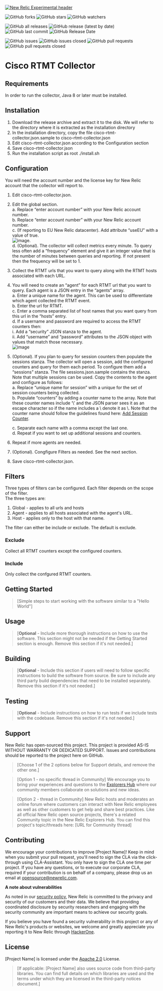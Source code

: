 [![New Relic Experimental header](https://github.com/newrelic/opensource-website/raw/master/src/images/categories/Experimental.png)](https://opensource.newrelic.com/oss-category/#new-relic-experimental)

![GitHub forks](https://img.shields.io/github/forks/newrelic-experimental/nri-cisco-rtmt?style=social)
![GitHub stars](https://img.shields.io/github/stars/newrelic-experimental/nri-cisco-rtmt?style=social)
![GitHub watchers](https://img.shields.io/github/watchers/newrelic-experimental/nri-cisco-rtmt?style=social)

![GitHub all releases](https://img.shields.io/github/downloads/newrelic-experimental/nri-cisco-rtmt/total)
![GitHub release (latest by date)](https://img.shields.io/github/v/release/newrelic-experimental/nri-cisco-rtmt)
![GitHub last commit](https://img.shields.io/github/last-commit/newrelic-experimental/nri-cisco-rtmt)
![GitHub Release Date](https://img.shields.io/github/release-date/newrelic-experimental/nri-cisco-rtmt)


![GitHub issues](https://img.shields.io/github/issues/newrelic-experimental/nri-cisco-rtmt)
![GitHub issues closed](https://img.shields.io/github/issues-closed/newrelic-experimental/nri-cisco-rtmt)
![GitHub pull requests](https://img.shields.io/github/issues-pr/newrelic-experimental/nri-cisco-rtmt)
![GitHub pull requests closed](https://img.shields.io/github/issues-pr-closed/newrelic-experimental/nri-cisco-rtmt)

# Cisco RTMT Collector

## Requirements
In order to run the collector, Java 8 or later must be installed.   
   
## Installation
   
1. Download the release archive and extract it to the disk.  We will refer to the directory where it is extracted as the installation directory
2. In the installation directory, copy the file cisco-rtmt-collector.json.sample to cisco-rtmt-collector.json
3. Edit cisco-rtmt-collector.json according to the Configuration section
4. Save cisco-rtmt-collector.json
5. Run the installation script as root
 ./install.sh
     
## Configuration
You will need the account number and the license key for New Relic account that the collector will report to.
1. Edit cisco-rtmt-collector.json.  
2. Edit the global section.  
   a. Replace “enter account number” with your New Relic account number.  
   b. Replace “enter account number” with your New Relic account number.  
   c. (If reporting to EU New Relic datacenter).  Add attribute “useEU” with a value of true.   
  ![image](https://user-images.githubusercontent.com/8822859/136819149-c56225a2-f292-4801-b25b-635975984097.png).  
   d. (Optional).  The collector will collect metrics every minute.  To query less often add a “frequency” element and give it an integer value that is the number of minutes between queries and reporting.  If not present then the frequency will be set to 1.   
3. Collect the RTMT urls that you want to query along with the RTMT hosts associated with each URL.    
4. You will need to create an “agent” for each RTMT url that you want to query.  Each agent is a JSON entry in the “agents” array.  
   a.  Enter a unique name for the agent.  This can be used to differentiate which agent collected the RTMT event.   
   b.  Enter the url for RTMT.   
   c.  Enter a comma separated list of host names that you want query from this url in the “hosts” entry.   
   d. If a username and password are required to access the RTMT counters then:   
        i.  Add a “security” JSON stanza to the agent.   
        ii.  Add “username” and “password” attributes to the JSON object with values that match those necessary.    
![image](https://user-images.githubusercontent.com/8822859/136821260-77008a59-aee4-48bb-9520-42e10f0b69f7.png)
   
5. (Optional).  If you plan to query for session counters then populate the sessions stanza.  The collector will open a session, add the configured counters and query for them each period.  To configure them add a “sessions” stanza.  The file sessions.json.sample contains the stanza.  Note that multiple sessions can be used. Copy the contents to the agent and configure as follows:   
   a.  Replace “unique name for session” with a unique for the set of session counters being collected.   
   b.  Populate “counters” by adding a counter name to the array. Note that these counter names include ‘\’ and the JSON parser sees it as an escape character so if the name includes a \ denote it as \\.  Note that the counter name should follow the guidelines found here: [Add Session Counter](https://developer.cisco.com/docs/sxml/?_gl=1*g6f7o3*_ga*MTAzNDQzODc3Mi4xNjI2OTcxODU1*_gid*MTU3ODQ3NTQ4OS4xNjMwNzAyNzMy*_fplc*N0lMRjVNbEdtazJ1JTJGeDZ3elA4OVN3YUxtamdXeTRLelY5WHhhdTFDM3hqQzhxZ3FqN3pVVSUyQm1lNDVaTVpjckR0eEVId1VHU2JPNDZ1anYzT3g2Q3MzVTZOaVpNa0NlJTJCVjZqMkJZSzhvJTJGVDc5T3dRYjUzODdFUTJjeEtTQ0ElM0QlM0Q.#!perfmon-api-reference/perfmonaddcounter).  
  
   c.  Separate each name with a comma except the last one.  
   d.  Repeat if you want to set up additional sessions and counters.
6.  Repeat if more agents are needed.
7.  (Optional).  Congfigure Filters as needed.  See the next section.   
8.  Save cisco-rtmt-collector.json.   
      
## Filters
   
Three types of filters can be configured.  Each filter depends on the scope of the filter.   
The three types are:    
1.  Global - applies to all urls and hosts
2.  Agent - applies to all hosts associated with the agent's URL.    
3.  Host - applies only to the host with that name.   
   
The filter can either be include or exclude. The default is exclude.    
### Exclude
Collect all RTMT counters except the configured counters.   
### Include
Only collect the confgured RTMT counters.    

## Getting Started

>[Simple steps to start working with the software similar to a "Hello World"]

## Usage

>[**Optional** - Include more thorough instructions on how to use the software. This section might not be needed if the Getting Started section is enough. Remove this section if it's not needed.]

## Building

>[**Optional** - Include this section if users will need to follow specific instructions to build the software from source. Be sure to include any third party build dependencies that need to be installed separately. Remove this section if it's not needed.]

## Testing

>[**Optional** - Include instructions on how to run tests if we include tests with the codebase. Remove this section if it's not needed.]

## Support

New Relic has open-sourced this project. This project is provided AS-IS WITHOUT WARRANTY OR DEDICATED SUPPORT. Issues and contributions should be reported to the project here on GitHub.

>[Choose 1 of the 2 options below for Support details, and remove the other one.]

>[Option 1 - no specific thread in Community]
>We encourage you to bring your experiences and questions to the [Explorers Hub](https://discuss.newrelic.com) where our community members collaborate on solutions and new ideas.

>[Option 2 - thread in Community]
>New Relic hosts and moderates an online forum where customers can interact with New Relic employees as well as other customers to get help and share best practices. Like all official New Relic open source projects, there's a related Community topic in the New Relic Explorers Hub.
>You can find this project's topic/threads here: [URL for Community thread]

## Contributing

We encourage your contributions to improve [Project Name]! Keep in mind when you submit your pull request, you'll need to sign the CLA via the click-through using CLA-Assistant. You only have to sign the CLA one time per project. If you have any questions, or to execute our corporate CLA, required if your contribution is on behalf of a company, please drop us an email at opensource@newrelic.com.

**A note about vulnerabilities**

As noted in our [security policy](../../security/policy), New Relic is committed to the privacy and security of our customers and their data. We believe that providing coordinated disclosure by security researchers and engaging with the security community are important means to achieve our security goals.

If you believe you have found a security vulnerability in this project or any of New Relic's products or websites, we welcome and greatly appreciate you reporting it to New Relic through [HackerOne](https://hackerone.com/newrelic).

## License

[Project Name] is licensed under the [Apache 2.0](http://apache.org/licenses/LICENSE-2.0.txt) License.

>[If applicable: [Project Name] also uses source code from third-party libraries. You can find full details on which libraries are used and the terms under which they are licensed in the third-party notices document.]
